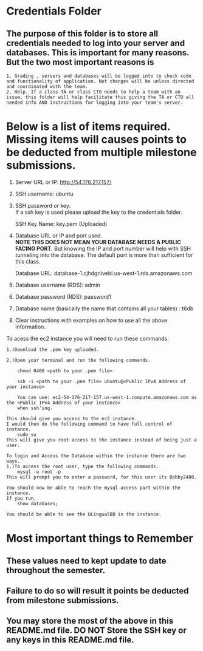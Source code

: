 # Credentials Folder

## The purpose of this folder is to store all credentials needed to log into your server and databases. This is important for many reasons. But the two most important reasons is
    1. Grading , servers and databases will be logged into to check code and functionality of application. Not changes will be unless directed and coordinated with the team.
    2. Help. If a class TA or class CTO needs to help a team with an issue, this folder will help facilitate this giving the TA or CTO all needed info AND instructions for logging into your team's server. 


# Below is a list of items required. Missing items will causes points to be deducted from multiple milestone submissions.

1. Server URL or IP: http://54.176.217.157/
2. SSH username: ubuntu
3. SSH password or key.
    <br> If a ssh key is used please upload the key to the credentials folder.
    
    SSH Key Name: key.pem (Uploaded)
4. Database URL or IP and port used.
    <br><strong> NOTE THIS DOES NOT MEAN YOUR DATABASE NEEDS A PUBLIC FACING PORT.</strong> But knowing the IP and port number will help with SSH tunneling into the database. The default port is more than sufficient for this class.
    
    Database URL: database-1.cjhdgriivebl.us-west-1.rds.amazonaws.com
    
5. Database username (RDS): admin
6. Database password (RDS): password1
7. Database name (basically the name that contains all your tables) : t6db
8. Clear instructions with examples on how to use all the above information.

To acess the ec2 instance you will need to run these commands.
    
    1.)Download the .pem key uploaded.
    
    2.)Open your terminal and run the following commands.
        
        chmod 0400 <path to your .pem file>
    
        ssh -i <path to your .pem file> ubuntu@<Public IPv4 Address of your instance>
        
        You can use: ec2-54-176-217-157.us-west-1.compute.amazonaws.com as the <Public IPv4 Address of your instance>
        when ssh'ing.
    
    This should give you access to the ec2 instance.
    I would then do the following command to have full control of instance.
        sudo su
    This will give you root access to the instance instead of being just a user.
    
    To login and Access the Database within the instance there are two ways.
    1.)To access the root user, type the following commands.
        mysql -u root -p
    This will prompt you to enter a password, for this user its Bobby2480.
        
    You should now be able to reach the mysql access part within the instance.
    If you run,
        show databases;
    
    You should be able to see the ULingualDB in the instance.
        

# Most important things to Remember
## These values need to kept update to date throughout the semester. <br>
## <strong>Failure to do so will result it points be deducted from milestone submissions.</strong><br>
## You may store the most of the above in this README.md file. DO NOT Store the SSH key or any keys in this README.md file.
